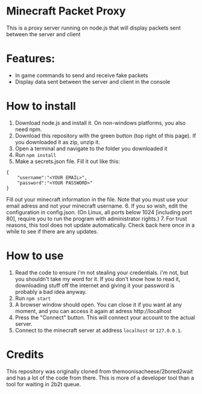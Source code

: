 # Minecraft Packet Proxy
This is a proxy server running on node.js that will display packets sent between the server and client

# Features:
* In game commands to send and receive fake packets
* Display data sent between the server and client in the console

# How to install
1. Download node.js and install it. On non-windows platforms, you also need npm.
2. Download this repository with the green button (top right of this page). If you downloaded it as zip, unzip it.
3. Open a terminal and navigate to the folder you downloaded it
4. Run `npm install`
5. Make a secrets.json file. Fill it out like this:
```
{
    "username":"<YOUR EMAIL>",
    "password":"<YOUR PASSWORD>"
}
```
Fill out your minecraft information in the file. Note that you must use your email adress and not your minecraft username.
6. If you so wish, edit the configuration in config.json. (On Linux, all ports below 1024 \[including port 80\], require you to run the program with administrator rights.)
7. For trust reasons, this tool does not update automatically. Check back here once in a while to see if there are any updates.


# How to use
1. Read the code to ensure i'm not stealing your credentials. i'm not, but you shouldn't take my word for it. If you don't know how to read it, downloading stuff off the internet and giving it your password is probably a bad idea anyway.
2. Run `npm start`
3. A browser window should open. You can close it if you want at any moment, and you can access it again at adress http://localhost
4. Press the "Connect" button. This will connect your account to the actual server.
5. Connect to the minecraft server at address `localhost` or `127.0.0.1`.

# Credits
This repository was originally cloned from themoonisacheese/2bored2wait and has a lot of the code from there. This is more of a developer tool than a tool for waiting in 2b2t queue.

